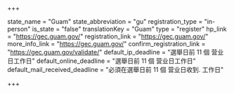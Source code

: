+++

state_name = "Guam"
state_abbreviation = "gu"
registration_type = "in-person"
is_state = "false"
translationKey = "Guam"
type = "register"
hp_link = "https://gec.guam.gov/"
registration_link = "https://gec.guam.gov/"
more_info_link = "https://gec.guam.gov/"
confirm_registration_link = "https://gec.guam.gov/validate/"
default_ip_deadline = "選舉日前 11 個 营业日工作日"
default_online_deadline = "選舉日前 11 個 营业日工作日"
default_mail_received_deadline = "必須在選舉日前 11 個 营业日收到. 工作日"

+++